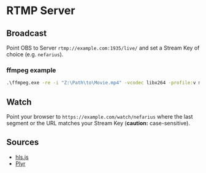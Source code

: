 # RTMP Server

## Broadcast

Point OBS to Server `rtmp://example.com:1935/live/` and set a Stream Key of choice (e.g. `nefarius`).

### ffmpeg example

```cmd
.\ffmpeg.exe -re -i "Z:\Path\to\Movie.mp4" -vcodec libx264 -profile:v main -preset:v medium -r 30 -g 60 -keyint_min 60 -sc_threshold 0 -b:v 3000k -maxrate 6000k -bufsize 3000k -sws_flags lanczos+accurate_rnd -acodec aac -b:a 96k -ar 48000 -ac 2 -f flv rtmp://example.com:1935/live/nefarius
```

## Watch

Point your browser to `https://example.com/watch/nefarius` where the last segment or the URL matches your Stream Key (**caution:** case-sensitive).

## Sources

- [hls.js](https://github.com/video-dev/hls.js)
- [Plyr](https://github.com/sampotts/plyr)
